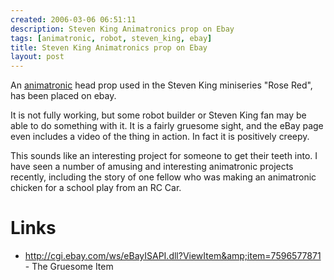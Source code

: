 ```yaml
---
created: 2006-03-06 06:51:11
description: Steven King Animatronics prop on Ebay
tags: [animatronic, robot, steven_king, ebay]
title: Steven King Animatronics prop on Ebay
layout: post
---
```

An [animatronic](animatronic "animatronic") head prop used in the Steven King miniseries "Rose Red", has been placed on ebay.

It is not fully working, but some robot builder or Steven King fan may be able to 
  do something with it. It is a fairly gruesome sight, and the eBay page even 
  includes a video of the thing in action. In fact it is positively creepy.

This sounds like an interesting project for someone to get their teeth into. 
  I have seen a number of amusing and interesting animatronic projects recently, 
  including the story of one fellow who was making an animatronic chicken for a 
  school play from an RC Car.

# Links

* <http://cgi.ebay.com/ws/eBayISAPI.dll?ViewItem&amp;item=7596577871> - The Gruesome Item

